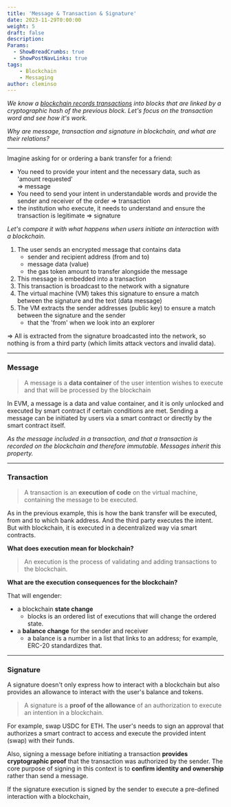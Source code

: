 ```yaml
---
title: 'Message & Transaction & Signature'
date: 2023-11-29T0:00:00
weight: 5
draft: false
description: 
Params:
  - ShowBreadCrumbs: true
  - ShowPostNavLinks: true
tags:
    - Blockchain
    - Messaging
author: cleminso
---
```


*We know a [blockchain records transactions](https://cleminso.xyz/definitions/blockchain-layers/) into blocks that are linked by a cryptographic hash of the previous block. Let's focus on the transaction word and see how it's work.*  

*Why are message, transaction and signature in blockchain, and what are their relations?*

---

Imagine asking for or ordering a bank transfer for a friend:
- You need to provide your intent and the necessary data,
such as 'amount requested'  
=> message
- You need to send your intent in understandable words and provide the sender and receiver of the order => transaction
- the institution who execute, it needs to understand and ensure the transaction is legitimate => signature

*Let's compare it with what happens when users initiate an interaction with a blockchain.*
1. The user sends an encrypted message that contains data
	- sender and recipient address (from and to) 
	- message data (value)
	- the gas token amount to transfer alongside the message
2. This message is embedded into a transaction
3. This transaction is broadcast to the network with a signature
4. The virtual machine (VM) takes this signature to ensure a match between the signature and the text (data message)
5. The VM extracts the sender addresses (public key) to ensure a match between the signature and the sender
	- that the 'from' when we look into an explorer  

=> All is extracted from the signature broadcasted into the network, so nothing is from a third party (which limits attack vectors and invalid data).

---

### Message

>  A message is a **data container** of the user intention wishes to execute and that will be processed by the blockchain

In EVM, a message is a data and value container, and it is only unlocked and executed by smart contract if certain conditions are met.
Sending a message can be initiated by users via a smart contract or directly by the smart contract itself.

*As the message included in a transaction, and that a transaction is recorded on the blockchain and therefore immutable. Messages inherit this property.*

---

### Transaction

> A transaction is an **execution of code** on the virtual machine, containing the message to be executed.

As in the previous example, this is how the bank transfer will be executed, from and to which bank address. And the third party executes the intent.   
But with blockchain, it is executed in a decentralized way via smart contracts.

**What does execution mean for blockchain?**  

> An execution is the process of validating and adding transactions to the blockchain.

**What are the execution consequences for the blockchain?**  

That will engender:
- a blockchain **state change**
	- blocks is an ordered list of executions that will change the ordered state.
- a **balance change** for the sender and receiver
	- a balance is a number in a list that links to an address; for example, ERC-20 standardizes that.

---

### Signature

A signature doesn't only express how to interact with a blockchain but also provides an allowance to interact with the user's balance and tokens.

> A signature is a **proof of the allowance** of an authorization to execute an intention in a blockchain.

For example, swap USDC for ETH. The user's needs to sign an approval that authorizes a smart contract to access and execute the provided intent (swap) with their funds.

Also, signing a message before initiating a transaction **provides cryptographic proof** that the transaction was authorized by the sender.
The core purpose of signing in this context is to **confirm identity and ownership** rather than send a message.

If the signature execution is signed by the sender to execute a pre-defined interaction with a blockchain,
